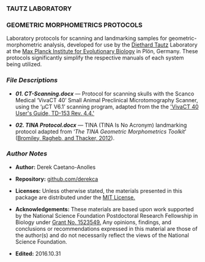 ### TAUTZ LABORATORY
### GEOMETRIC MORPHOMETRICS PROTOCOLS

Laboratory protocols for scanning and landmarking samples for geometric-morphometric analysis, developed for use by the [Diethard Tautz](http://www.evolbio.mpg.de/15929/evolutionarygenetics) Laboratory at the [Max Planck Institute for Evolutionary Biology](http://www.evolbio.mpg.de/2169/en) in Plön, Germany. These protocols significantly simplify the respective manuals of each system being utilized.

### *File Descriptions*

- ***01. CT-Scanning.docx*** — Protocol for scanning skulls with the Scanco Medical ‘VivaCT 40’ Small Animal Preclinical Microtomography Scanner, using the ‘μCT V6.1’ scanning program, adapted from the the ['VivaCT 40 User's Guide, TD-153 Rev. 4.4.'](http://www.scanco.ch/fileadmin/webmaster_img/Documents/Manual_vivaCT40.pdf)

- ***02. TINA Protocol.docx*** — TINA (TINA Is No Acronym) landmarking protocol adapted from ‘*The TINA Geometric Morphometrics Toolkit*’ ([Bromiley, Ragheb, and Thacker, 2012](http://www.tina-vision.net/docs/memos/2010-007.pdf)).

### *Author Notes*

- **Author:** Derek Caetano-Anolles
- **Repository:** [github.com/derekca](https://github.com/derekca)
- **Licenses:** Unless otherwise stated, the materials presented in this package are distributed under the [MIT License.](https://opensource.org/licenses/MIT)
- **Acknowledgements:** These materials are based upon work supported by the National Science Foundation Postdoctoral Research Fellowship in Biology under [Grant No. 1523549.](https://www.nsf.gov/awardsearch/showAward?AWD_ID=1523549) Any opinions, findings, and conclusions or recommendations expressed in this material are those of the author(s) and do not necessarily reflect the views of the National Science Foundation.

- **Edited:** 2016.10.31


